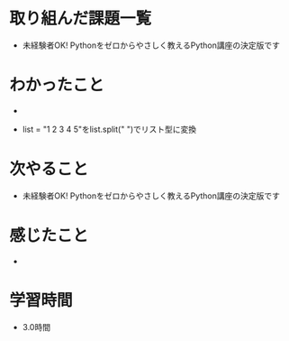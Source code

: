 # 取り組んだ課題一覧

- 未経験者OK! Pythonをゼロからやさしく教えるPython講座の決定版です

# わかったこと

- ```list = [1, 2, 3, 4, 5]を" ".join(list)で文字列型にできる
- list = "1 2 3 4 5"をlist.split(" ")でリスト型に変換

# 次やること

- 未経験者OK! Pythonをゼロからやさしく教えるPython講座の決定版です

# 感じたこと

- 

# 学習時間

- 3.0時間